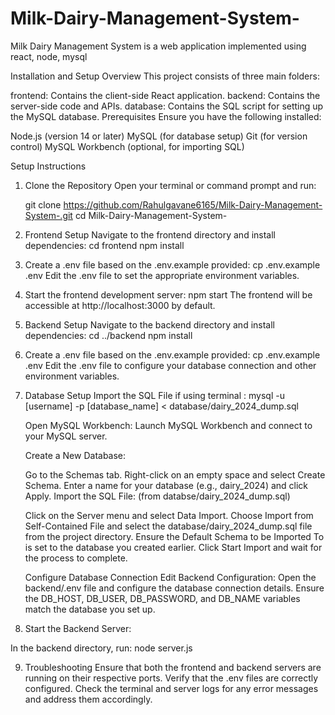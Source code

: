 # Milk-Dairy-Management-System-
Milk Dairy Management System  is a web application implemented using react, node, mysql

Installation and Setup
Overview
This project consists of three main folders:

frontend: Contains the client-side React application.
backend: Contains the server-side code and APIs.
database: Contains the SQL script for setting up the MySQL database.
Prerequisites
Ensure you have the following installed:

Node.js (version 14 or later)
MySQL (for database setup)
Git (for version control)
MySQL Workbench (optional, for importing SQL)

Setup Instructions
1. Clone the Repository
Open your terminal or command prompt and run:

    git clone https://github.com/Rahulgavane6165/Milk-Dairy-Management-System-.git
    cd Milk-Dairy-Management-System-

2. Frontend Setup
Navigate to the frontend directory and install dependencies:
    cd frontend
    npm install

3. Create a .env file based on the .env.example provided:
    cp .env.example .env
    Edit the .env file to set the appropriate environment variables.

4. Start the frontend development server:
    npm start
    The frontend will be accessible at http://localhost:3000 by default.

5. Backend Setup
Navigate to the backend directory and install dependencies:
    cd ../backend
    npm install

6. Create a .env file based on the .env.example provided:
    cp .env.example .env
    Edit the .env file to configure your database connection and other environment variables.

7. Database Setup
Import the SQL File
    if using terminal : mysql -u [username] -p [database_name] < database/dairy_2024_dump.sql


    Open MySQL Workbench: Launch MySQL Workbench and connect to your MySQL server.

    Create a New Database:

    Go to the Schemas tab.
    Right-click on an empty space and select Create Schema.
    Enter a name for your database (e.g., dairy_2024) and click Apply.
    Import the SQL File: (from databse/dairy_2024_dump.sql)

    Click on the Server menu and select Data Import.
    Choose Import from Self-Contained File and select the database/dairy_2024_dump.sql file from the project directory.
    Ensure the Default Schema to be Imported To is set to the database you created earlier.
    Click Start Import and wait for the process to complete.

    Configure Database Connection
    Edit Backend Configuration: Open the backend/.env file and configure the database connection details. Ensure the DB_HOST, DB_USER, DB_PASSWORD, and DB_NAME variables match the database you set up.

8. Start the Backend Server:

In the backend directory, run: node server.js


9. Troubleshooting
Ensure that both the frontend and backend servers are running on their respective ports.
Verify that the .env files are correctly configured.
Check the terminal and server logs for any error messages and address them accordingly.
